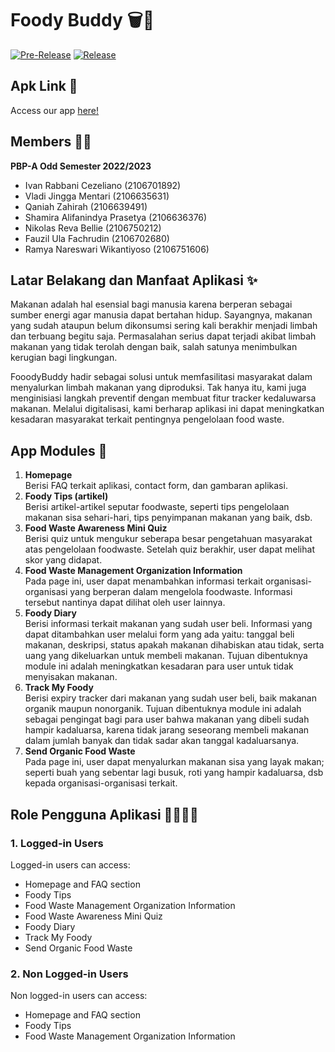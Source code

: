 
# Foody Buddy 🗑️🚮
[![Pre-Release](https://github.com/ramyanareswari/fooody-mobile-app/actions/workflows/pre-release.yml/badge.svg)](https://github.com/ramyanareswari/fooody-mobile-app/actions/workflows/pre-release.yml)
[![Release](https://github.com/ramyanareswari/fooody-mobile-app/actions/workflows/release.yml/badge.svg)](https://github.com/ramyanareswari/fooody-mobile-app/actions/workflows/release.yml)

## Apk Link 🔗
Access our app [here!]()

## Members 👨‍💻
__PBP-A Odd Semester 2022/2023__<br/>
* Ivan Rabbani Cezeliano (2106701892)<br/>
* Vladi Jingga Mentari (2106635631)<br/>
* Qaniah Zahirah (2106639491)<br/>
* Shamira Alifanindya Prasetya (2106636376)<br/>
* Nikolas Reva Bellie (2106750212)<br/>
* Fauzil Ula Fachrudin (2106702680)<br/>
* Ramya Nareswari Wikantiyoso (2106751606)<br/>

## Latar Belakang dan Manfaat Aplikasi ✨
Makanan adalah hal esensial bagi manusia karena berperan sebagai sumber energi agar manusia dapat bertahan hidup. Sayangnya, makanan yang sudah ataupun belum dikonsumsi sering kali berakhir menjadi limbah dan terbuang begitu saja. Permasalahan serius dapat terjadi akibat limbah makanan yang tidak terolah dengan baik, salah satunya menimbulkan kerugian bagi lingkungan.<br/>

FooodyBuddy hadir sebagai solusi untuk memfasilitasi masyarakat dalam menyalurkan limbah makanan yang diproduksi. Tak hanya itu, kami juga menginisiasi langkah preventif dengan membuat fitur tracker kedaluwarsa makanan. Melalui digitalisasi, kami berharap aplikasi ini dapat meningkatkan kesadaran masyarakat terkait pentingnya pengelolaan food waste.<br/>

## App Modules 📝
1. <b>Homepage</b><br/>
    Berisi FAQ terkait aplikasi, contact form, dan gambaran aplikasi.
2. <b>Foody Tips (artikel)</b><br/>
    Berisi artikel-artikel seputar foodwaste, seperti tips pengelolaan makanan sisa sehari-hari, tips penyimpanan makanan yang baik, dsb.
3. <b>Food Waste Awareness Mini Quiz</b><br/>
    Berisi quiz untuk mengukur seberapa besar pengetahuan masyarakat atas pengelolaan foodwaste. Setelah quiz berakhir, user dapat melihat skor yang didapat.
4. <b>Food Waste Management Organization Information</b><br/>
    Pada page ini, user dapat menambahkan informasi terkait organisasi-organisasi yang berperan dalam mengelola foodwaste. Informasi tersebut nantinya dapat dilihat oleh user lainnya.
5. <b>Foody Diary</b><br/>
    Berisi informasi terkait makanan yang sudah user beli. Informasi yang dapat ditambahkan user melalui form yang ada yaitu: tanggal beli makanan, deskripsi, status apakah makanan dihabiskan atau tidak, serta uang yang dikeluarkan untuk membeli makanan. Tujuan dibentuknya module ini adalah meningkatkan kesadaran para user untuk tidak menyisakan makanan.
6. <b>Track My Foody</b><br/>
    Berisi expiry tracker dari makanan yang sudah user beli, baik makanan organik maupun nonorganik. Tujuan dibentuknya module ini adalah sebagai pengingat bagi para user bahwa makanan yang dibeli sudah hampir kadaluarsa, karena tidak jarang seseorang membeli makanan dalam jumlah banyak dan tidak sadar akan tanggal kadaluarsanya.
7. <b>Send Organic Food Waste</b><br/>
    Pada page ini, user dapat menyalurkan makanan sisa yang layak makan; seperti buah yang sebentar lagi busuk, roti yang hampir kadaluarsa, dsb kepada organisasi-organisasi terkait. 



## Role Pengguna Aplikasi 🙋‍♀️🙋‍♂️
### 1. Logged-in Users
Logged-in users can access:
* Homepage and FAQ section
* Foody Tips
* Food Waste Management Organization Information
* Food Waste Awareness Mini Quiz
* Foody Diary
* Track My Foody
* Send Organic Food Waste

### 2. Non Logged-in Users
Non logged-in users can access:
* Homepage and FAQ section
* Foody Tips
* Food Waste Management Organization Information
